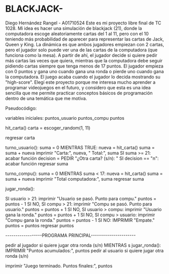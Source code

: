 # BLACKJACK-
Diego Hernández Rangel - A01710524
Este es mi proyecto libre final de TC 1028. Mi idea es hacer una simulación de blackjack (21), donde la computadora escoge aleatoriamente cartas del 1 al 11, pero con el 10 teniendo más probabilidad de aparecer para representar las cartas de Jack, Queen y King. La dinámica es que ambos jugadores empiezan con 2 cartas, pero el jugador solo puede ver una de las cartas de la computadora (que funciona como la mesa). A partir de ahí, el jugador decide si quiere pedir más cartas las veces que quiera, mientras que la computadora debe seguir pidiendo cartas siempre que tenga menos de 17 puntos.
El jugador empieza con 0 puntos y gana uno cuando gana una ronda o pierde uno cuando gana la computadora. El juego acaba cuando el jugador lo decida mostrando su "high-score".
Elegí este proyecto porque me interesa mucho aprender a programar videojuegos en el futuro, y considero que esta es una idea sencilla que me permite practicar conceptos básicos de programación dentro de una temática que me motiva.

Pseudocódigo:

variables iniciales:
puntos_usuario
puntos_compu
puntos

hit_carta()
  carta = escoger_random(1, 11)
 
  regresar carta

turno_usuario():
    suma = 0
    MIENTRAS TRUE:
        nueva = hit_carta()
        suma = suma + nueva
        imprimir "Carta:", nueva, " Total:", suma
        SI suma >= 21:
            acabar función
        decision = PEDIR "¿Otra carta? (s/n): "
        SI decision == "n":
            acabar función
    regresar suma

turno_compu():
    suma = 0
    MIENTRAS suma < 17:
        nueva = hit_carta()
        suma = suma + nueva
    imprimir "Total computadora:", suma
    regresar suma
    
jugar_ronda():

  SI usuario > 21:
        imprimir "Usuario se pasó. Punto para compu."
        puntos = puntos - 1
  SI NO, SI compu > 21:
        imprimir "Compu se pasó. Punto para usuario."
        puntos = puntos + 1
  SI NO, SI usuario > compu:
        imprimir "Usuario gana la ronda."
        puntos = puntos + 1
  SI NO, SI compu > usuario:
        imprimir "Compu gana la ronda."
        puntos = puntos - 1
  SI NO:
        IMPRIMIR "Empate."
        puntos = puntos
  regresar puntos

------------------PROGRAMA PRINCIPAL----------------------

pedir al jugador si quiere jugar otra ronda (s/n)
MIENTRAS s
    jugar_ronda():
    IMPRIMIR "Puntos acumulados:", puntos
    pedir al usuario si quiere jugar otra ronda (s/n)

imprimir "Juego terminado. Puntos finales:", puntos
